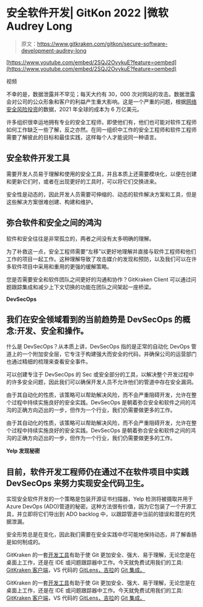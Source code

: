 # 安全软件开发| GitKon 2022 |微软 Audrey Long

> 原文：<https://www.gitkraken.com/gitkon/secure-software-development-audrey-long>

[https://www.youtube.com/embed/2SQJ2OvykuE?feature=oembed](https://www.youtube.com/embed/2SQJ2OvykuE?feature=oembed)

视频

不幸的是，数据泄露并不罕见；每天大约有 30，000 次对网站的攻击。数据泄露会对公司的公众形象和客户的利益产生重大影响。这是一个严重的问题，根据[网络安全风险投资](https://cybersecurityventures.com/annual-cybercrime-report-2017/)的数据，2021 年全球的成本为 6 万亿美元。

许多组织很幸运地拥有专业的安全工程师，即使他们有，他们也可能对软件工程师如何工作缺乏一些了解，反之亦然。在同一组织中工作的安全工程师和软件工程师需要了解彼此的目标和最佳实践，这样每个人才能说同一种语言。

## **安全软件开发工具**

需要开发人员易于理解和使用的安全工具，并且本质上还需要模块化，以便在创建和更新它们时，或者在出现更好的工具时，可以将它们交换进来。

安全性是动态的，因此开发人员需要可伸缩的、动态的软件解决方案和工具，但是这些解决方案很难创建、构建和维护。

## **弥合软件和安全之间的鸿沟**

软件和安全往往是非常孤立的，两者之间没有太多明确的理解。

为了补救这一点，安全工程师需要“左移”以更好地理解并直接与软件工程师和他们工作的项目一起工作。这种理解导致了攻击媒介的发现和预防，以及我们可以在许多软件项目中采用和重用的更强的缓解策略。

您是否需要安全和软件团队之间更好的沟通和协作？GitKraken Client 可以通过问题跟踪集成和减少上下文切换的功能在团队之间架起一座桥梁。

**DevSecOps**

## 我们在安全领域看到的当前趋势是 DevSecOps 的概念:开发、安全和操作。

什么是 DevSecOps？从本质上讲，DevSecOps 指的是正常的自动化 DevOps 管道上的一个附加安全层，它专注于构建强大而安全的代码，并确保公司的运营部门也通过精细的梳理来查看安全事件。

可以创建专注于 DevSecOps 的 Sec 或安全部分的工具，以解决整个开发过程中的许多安全问题，因此我们可以确保开发人员不允许他们的管道中存在安全漏洞。

由于其自动化的性质，该策略可以帮助解决风险，而不会严重阻碍开发，允许在整个过程中持续实施良好的安全实践。DevSecOps 是朝着弥合安全和软件之间的鸿沟的正确方向迈出的一步，但作为一个行业，我们仍需要做更多的工作。

由于其自动化的性质，该策略可以帮助解决风险，而不会严重阻碍开发，允许在整个过程中持续实施良好的安全实践。DevSecOps 是朝着弥合安全和软件之间的鸿沟的正确方向迈出的一步，但作为一个行业，我们仍需要做更多的工作。

**Yelp 发现秘密**

## 目前，软件开发工程师仍在通过不在软件项目中实践 DevSecOps 来努力实现安全代码卫生。

实现安全软件开发的一个策略是包装开源证书扫描器，Yelp 检测将被摄取并用于 Azure DevOps (ADO)管道的秘密。这种方法很有价值，因为它包装了一个开源工具，并立即将它们导出到 ADO backlog 中，以跟踪管道中当前的错误和潜在的凭据泄漏。

安全形势总是在变化，因此我们需要在安全实践中尽可能地保持动态，并了解香肠是如何制成的。

GitKraken 的一套[开发工具](https://www.gitkraken.com/)有助于使 Git 更加安全、强大、易于理解，无论您是在桌面上工作，还是在 IDE 或问题跟踪器中工作。今天就免费试用我们的工具: [GitKraken 客户端](https://www.gitkraken.com/git-client)，VS 代码的 [GitLens，吉拉](https://www.gitkraken.com/gitlens)的 [Git 集成。](https://www.gitkraken.com/git-integration-for-jira)

GitKraken 的一套[开发工具](https://www.gitkraken.com/)有助于使 Git 更加安全、强大、易于理解，无论您是在桌面上工作，还是在 IDE 或问题跟踪器中工作。今天就免费试用我们的工具: [GitKraken 客户端](https://www.gitkraken.com/git-client)，VS 代码的 [GitLens，吉拉](https://www.gitkraken.com/gitlens)的 [Git 集成。](https://www.gitkraken.com/git-integration-for-jira)